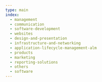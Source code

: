 ```yaml
---
type: main
index:
  - management
  - communication
  - software-development
  - websites
  - design-and-presentation
  - infrastructure-and-networking
  - application-lifecycle-management-alm
  - products
  - marketing
  - reporting-solutions
  - others
  - software
---
```


